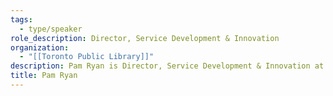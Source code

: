 ```yaml
---
tags:
  - type/speaker
role_description: Director, Service Development & Innovation
organization:
  - "[[Toronto Public Library]]"
description: Pam Ryan is Director, Service Development & Innovation at Toronto Public Library. She is responsible for creating transformational library services and programs for all major service areas and age groups, including newcomers and vulnerable populations, to digital innovation, literacy and learning, community outreach and engagement, and special collections and digitization.
title: Pam Ryan
---
```

